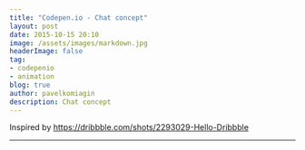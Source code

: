 ```yaml
---
title: "Codepen.io - Chat concept"
layout: post
date: 2015-10-15 20:10
image: /assets/images/markdown.jpg
headerImage: false
tag:
- codepenio
- animation
blog: true
author: pavelkomiagin
description: Chat concept
---
```


Inspired by <a href="https://dribbble.com/shots/2293029-Hello-Dribbble">https://dribbble.com/shots/2293029-Hello-Dribbble</a>

<p data-height="550" data-theme-id="0" data-slug-hash="gaGJJK" data-default-tab="result" data-user="pavel_komiagin" class='codepen'></p>
<script async src="//assets.codepen.io/assets/embed/ei.js"></script>

<hr/>
